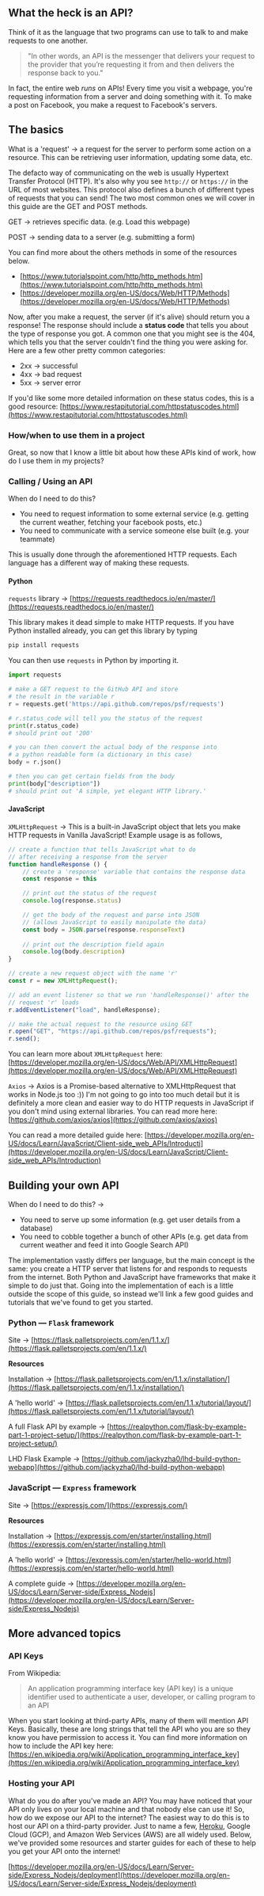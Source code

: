 ## What the heck is an API?

Think of it as the language that two programs can use to talk to and make requests to one another.

> "In other words, an API is the messenger that delivers your request to the provider that you’re requesting it from and then delivers the response back to you."

In fact, the entire web *runs* on APIs! Every time you visit a webpage, you're requesting information from a server and doing something with it. To make a post on Facebook, you make a request to Facebook's servers.

## The basics

What is a 'request' → a request for the server to perform some action on a resource. This can be retrieving user information, updating some data, etc. 

The defacto way of communicating on the web is usually Hypertext Transfer Protocol (HTTP). It's also why you see `http://` or `https://` in the URL of most websites. This protocol also defines a bunch of different types of requests that you can send! The two most common ones we will cover in this guide are the GET and POST methods. 

GET → retrieves specific data. (e.g. Load this webpage)

POST → sending data to a server (e.g. submitting a form)

You can find more about the others methods in some of the resources below.

- [https://www.tutorialspoint.com/http/http_methods.htm](https://www.tutorialspoint.com/http/http_methods.htm)
- [https://developer.mozilla.org/en-US/docs/Web/HTTP/Methods](https://developer.mozilla.org/en-US/docs/Web/HTTP/Methods)

Now, after you make a request, the server (if it's alive) should return you a response! The response should include a **status code** that tells you about the type of response you got. A common one that you might see is the 404, which tells you that the server couldn't find the thing you were asking for. Here are a few other pretty common categories:

- 2xx → successful
- 4xx → bad request
- 5xx → server error

If you'd like some more detailed information on these status codes, this is a good resource: [https://www.restapitutorial.com/httpstatuscodes.html](https://www.restapitutorial.com/httpstatuscodes.html)

### How/when to use them in a project

Great, so now that I know a little bit about how these APIs kind of work, how do I use them in my projects?

### Calling / Using an API

When do I need to do this?

- You need to request information to some external service (e.g. getting the current weather, fetching your facebook posts, etc.)
- You need to communicate with a service someone else built (e.g. your teammate)

This is usually done through the aforementioned HTTP requests. Each language has a different way of making these requests. 

#### Python

`requests` library → [https://requests.readthedocs.io/en/master/](https://requests.readthedocs.io/en/master/)

This library makes it dead simple to make HTTP requests. If you have Python installed already, you can get this library by typing

```bash
pip install requests
```

You can then use `requests` in Python by importing it. 

```python
import requests

# make a GET request to the GitHub API and store
# the result in the variable r
r = requests.get('https://api.github.com/repos/psf/requests')

# r.status_code will tell you the status of the request
print(r.status_code) 
# should print out '200'

# you can then convert the actual body of the response into
# a python readable form (a dictionary in this case)
body = r.json()

# then you can get certain fields from the body
print(body["description"]) 
# should print out 'A simple, yet elegant HTTP library.'
```

#### JavaScript
`XMLHttpRequest` → This is a built-in JavaScript object that lets you make HTTP requests in Vanilla JavaScript! Example usage is as follows,

```jsx
// create a function that tells JavaScript what to do
// after receiving a response from the server
function handleResponse () {
    // create a 'response' variable that contains the response data
    const response = this

    // print out the status of the request
    console.log(response.status)

    // get the body of the request and parse into JSON 
    // (allows JavaScript to easily manipulate the data)
    const body = JSON.parse(response.responseText)
    
    // print out the description field again
    console.log(body.description)
}

// create a new request object with the name 'r'
const r = new XMLHttpRequest();

// add an event listener so that we run 'handleResponse()' after the
// request 'r' loads
r.addEventListener("load", handleResponse);

// make the actual request to the resource using GET
r.open("GET", "https://api.github.com/repos/psf/requests");
r.send();
```

You can learn more about `XMLHttpRequest` here: [https://developer.mozilla.org/en-US/docs/Web/API/XMLHttpRequest](https://developer.mozilla.org/en-US/docs/Web/API/XMLHttpRequest)

`Axios` → Axios is a Promise-based alternative to XMLHttpRequest that works in Node.js too :)) I'm not going to go into too much detail but it is definitely a more clean and easier way to do HTTP requests in JavaScript if you don't mind using external libraries. You can read more here: [https://github.com/axios/axios](https://github.com/axios/axios)

You can read a more detailed guide here: [https://developer.mozilla.org/en-US/docs/Learn/JavaScript/Client-side_web_APIs/Introducti](https://developer.mozilla.org/en-US/docs/Learn/JavaScript/Client-side_web_APIs/Introduction)

##  Building your own API

When do I need to do this? → 

- You need to serve up some information (e.g. get user details from a database)
- You need to cobble together a bunch of other APIs (e.g. get data from current weather and feed it into Google Search API)

The implementation vastly differs per language, but the main concept is the same: you create a HTTP server that listens for and responds to requests from the internet. Both Python and JavaScript have frameworks that make it simple to do just that. Going into the implementation of each is a little outside the scope of this guide, so instead we'll link a few good guides and tutorials that we've found to get you started.

### Python — `Flask` framework
Site → [https://flask.palletsprojects.com/en/1.1.x/](https://flask.palletsprojects.com/en/1.1.x/)

**Resources**

Installation → [https://flask.palletsprojects.com/en/1.1.x/installation/](https://flask.palletsprojects.com/en/1.1.x/installation/)

A 'hello world' → [https://flask.palletsprojects.com/en/1.1.x/tutorial/layout/](https://flask.palletsprojects.com/en/1.1.x/tutorial/layout/)

A full Flask API by example → [https://realpython.com/flask-by-example-part-1-project-setup/](https://realpython.com/flask-by-example-part-1-project-setup/)

LHD Flask Example → [https://github.com/jackyzha0/lhd-build-python-webapp](https://github.com/jackyzha0/lhd-build-python-webapp)
</details>

### JavaScript — `Express` framework

Site → [https://expressjs.com/](https://expressjs.com/)

**Resources**

Installation → [https://expressjs.com/en/starter/installing.html](https://expressjs.com/en/starter/installing.html)

A 'hello world' → [https://expressjs.com/en/starter/hello-world.html](https://expressjs.com/en/starter/hello-world.html)

A complete guide → [https://developer.mozilla.org/en-US/docs/Learn/Server-side/Express_Nodejs](https://developer.mozilla.org/en-US/docs/Learn/Server-side/Express_Nodejs)

## More advanced topics

### API Keys

From Wikipedia:

> An application programming interface key (API key) is a unique identifier used to authenticate a user, developer, or calling program to an API

When you start looking at third-party APIs, many of them will mention API Keys. Basically, these are long strings that tell the API who you are so they know you have permission to access it. You can find more information on how to include the API key here: [https://en.wikipedia.org/wiki/Application_programming_interface_key](https://en.wikipedia.org/wiki/Application_programming_interface_key)

### Hosting your API

What do you do after you've made an API? You may have noticed that your API only lives on your local machine and that nobody else can use it! So, how do we expose our API to the internet? The easiest way to do this is to host our API on a third-party provider. Just to name a few, [Heroku](https://www.heroku.com/), Google Cloud (GCP), and Amazon Web Services (AWS) are all widely used. Below, we've provided some resources and starter guides for each of these to help you get your API onto the internet!

[https://developer.mozilla.org/en-US/docs/Learn/Server-side/Express_Nodejs/deployment](https://developer.mozilla.org/en-US/docs/Learn/Server-side/Express_Nodejs/deployment)